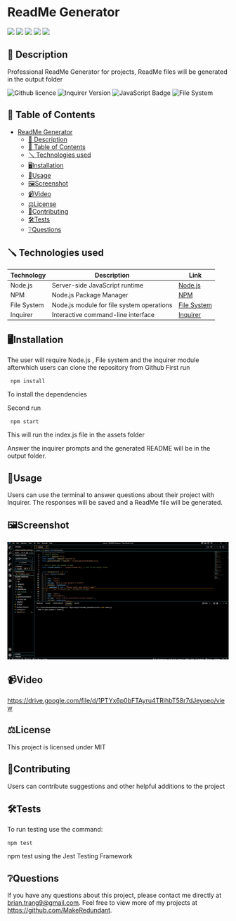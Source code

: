 # ReadMe Generator
![](https://forthebadge.com/images/badges/built-with-love.svg)
![](https://forthebadge.com/images/badges/made-with-javascript.svg)
![](https://forthebadge.com/images/badges/contains-cat-gifs.svg)
![](https://forthebadge.com/images/badges/powered-by-electricity.svg)
![](https://forthebadge.com/images/badges/makes-people-smile.svg)

## 📄 Description

Professional ReadMe Generator for projects, ReadMe files will be generated in the output folder

![Github licence](http://img.shields.io/badge/license-MIT-blue.svg)
![Inquirer Version](https://img.shields.io/badge/Inquirer-8.2.4-blue.svg)
![JavaScript Badge](https://img.shields.io/badge/JavaScript-100%25-yellow.svg)
![File System](https://img.shields.io/badge/File%20System-Implemented-green.svg)

## 📓 Table of Contents
- [ReadMe Generator](#readme-generator)
  - [📄 Description](#-description)
  - [📓 Table of Contents](#-table-of-contents)
  - [🪛 Technologies used](#-technologies-used)
  - [🖥️Installation](#️installation)
  - [💬Usage](#usage)
  - [🖼️Screenshot](#️screenshot)
  - [📹Video](#video)
  - [⚖️License](#️license)
  - [🤝Contributing](#contributing)
  - [🛠️Tests](#️tests)
  - [❔Questions](#questions)

## 🪛 Technologies used 

| Technology                   | Description                                 | Link                                                   |
|------------------------------|---------------------------------------------|--------------------------------------------------------|
| Node.js                      | Server-side JavaScript runtime               | [Node.js](https://nodejs.org/)                          |
| NPM                          | Node.js Package Manager                     | [NPM](https://www.npmjs.com/)                          |
| File System                  | Node.js module for file system operations   | [File System](https://nodejs.org/api/fs.html)           |
| Inquirer                     | Interactive command-line interface          | [Inquirer](https://www.npmjs.com/package/inquirer)     |


## 🖥️Installation

The user will require Node.js , File system and the inquirer module afterwhich users can clone the repository from Github
First run 
```pip
 npm install 
```
To install the dependencies

Second run
```pip
 npm start
```
This will run the index.js file in the assets folder  

Answer the inquirer prompts and the generated README will be in the output folder.

## 💬Usage

Users can use the terminal to answer questions about their project with Inquirer. The responses will
be saved and a ReadMe file will be generated.

## 🖼️Screenshot

![ReadMe_Gif](./assets/gif/ReadMe%20Generator.gif)

## 📹Video

https://drive.google.com/file/d/1PTYx6p0bFTAyru4TRihbT58r7dJeyoeo/view

## ⚖️License 

This project is licensed under MIT

## 🤝Contributing 

Users can contribute suggestions and other helpful additions to the project

## 🛠️Tests
To run testing use the command:
```pip
npm test
```
npm test using the Jest Testing Framework

## ❔Questions

If you have any questions about this project, please contact me directly at brian.trang9@gmail.com. Feel free to view more of my projects at https://github.com/MakeRedundant.
